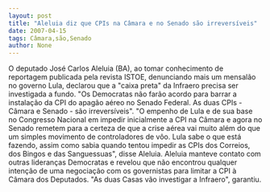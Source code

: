 ```yaml
---
layout: post
title: "Aleluia diz que CPIs na Câmara e no Senado são irreversíveis"
date: 2007-04-15
tags: Câmara,são,Senado
author: None
---
```


O deputado José Carlos Aleluia (BA), ao tomar conhecimento de reportagem publicada pela revista ISTOE, denunciando mais um mensalão no governo Lula, declarou que a \"caixa preta\" da Infraero precisa ser investigada a fundo.
\"Os Democratas não farão acordo para barrar a instalação da CPI do apagão aéreo no Senado Federal. As duas CPIs - Câmara e Senado - são irreversíveis\".
\"O empenho de Lula e de sua base no Congresso Nacional em impedir inicialmente a CPI na Câmara e agora no Senado remetem para a certeza de que a crise aérea vai muito além do que um simples movimento de controladores de vôo. Lula sabe o que está
fazendo, assim como sabia quando tentou impedir as CPIs dos Correios, dos Bingos e das Sanguessuas\", disse Aleluia.
Aleluia manteve contato com outras lideranças Democratas e revelou que não encontrou qualquer intenção de uma negociação com os governistas para limitar a CPI à Câmara dos Deputados. \"As duas Casas vão investigar a Infraero\", garantiu. 